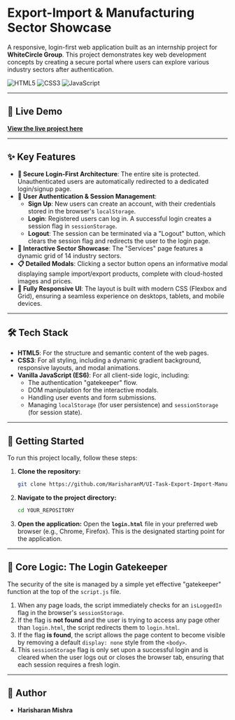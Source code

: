 # Export-Import & Manufacturing Sector Showcase

A responsive, login-first web application built as an internship project for **WhiteCircle Group**. This project demonstrates key web development concepts by creating a secure portal where users can explore various industry sectors after authentication.

![HTML5](https://img.shields.io/badge/html5-%23E34F26.svg?style=for-the-badge&logo=html5&logoColor=white)
![CSS3](https://img.shields.io/badge/css3-%231572B6.svg?style=for-the-badge&logo=css3&logoColor=white)
![JavaScript](https://img.shields.io/badge/javascript-%23323330.svg?style=for-the-badge&logo=javascript&logoColor=%23F7DF1E)

***

## 📍 Live Demo

[**View the live project here**](https://whitecircleuitask.netlify.app/)

***

## ✨ Key Features

* **🔐 Secure Login-First Architecture**: The entire site is protected. Unauthenticated users are automatically redirected to a dedicated login/signup page.
* **👤 User Authentication & Session Management**:
    * **Sign Up**: New users can create an account, with their credentials stored in the browser's `localStorage`.
    * **Login**: Registered users can log in. A successful login creates a session flag in `sessionStorage`.
    * **Logout**: The session can be terminated via a "Logout" button, which clears the session flag and redirects the user to the login page.
* **🚀 Interactive Sector Showcase**: The "Services" page features a dynamic grid of 14 industry sectors.
* **📋 Detailed Modals**: Clicking a sector button opens an informative modal displaying sample import/export products, complete with cloud-hosted images and prices.
* **📱 Fully Responsive UI**: The layout is built with modern CSS (Flexbox and Grid), ensuring a seamless experience on desktops, tablets, and mobile devices.

***

## 🛠️ Tech Stack

* **HTML5**: For the structure and semantic content of the web pages.
* **CSS3**: For all styling, including a dynamic gradient background, responsive layouts, and modal animations.
* **Vanilla JavaScript (ES6)**: For all client-side logic, including:
    * The authentication "gatekeeper" flow.
    * DOM manipulation for the interactive modals.
    * Handling user events and form submissions.
    * Managing `localStorage` (for user persistence) and `sessionStorage` (for session state).

***

## 🚀 Getting Started

To run this project locally, follow these steps:

1.  **Clone the repository:**
    ```bash
    git clone https://github.com/HarisharanM/UI-Task-Export-Import-Manufacturing-Usage-Across-Sectors-Intern-Task/.git
    ```

2.  **Navigate to the project directory:**
    ```bash
    cd YOUR_REPOSITORY
    ```

3.  **Open the application:**
    Open the **`login.html`** file in your preferred web browser (e.g., Chrome, Firefox). This is the designated starting point for the application.

***

## 🧠 Core Logic: The Login Gatekeeper

The security of the site is managed by a simple yet effective "gatekeeper" function at the top of the `script.js` file.

1.  When any page loads, the script immediately checks for an `isLoggedIn` flag in the browser's `sessionStorage`.
2.  If the flag is **not found** and the user is trying to access any page other than `login.html`, the script redirects them to `login.html`.
3.  If the flag **is found**, the script allows the page content to become visible by removing a default `display: none` style from the `<body>`.
4.  This `sessionStorage` flag is only set upon a successful login and is cleared when the user logs out or closes the browser tab, ensuring that each session requires a fresh login.

***

## 👤 Author

* **Harisharan Mishra** 
